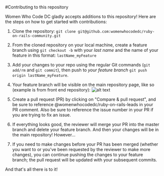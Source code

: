 #Contributing to this repository

Women Who Code DC gladly accepts additions to this repository! Here are the steps on how to get started with contributions:

1. Clone the repository: `git clone git@github.com:womenwhocodedc/ruby-on-rails-community.git`

2. From the cloned repository on your local machine, create a feature branch using `git checkout -b` with your *last name* and the name of your feature in this format: `lastName_myFeature`

3. Add your changes to your repo using the regular Git commands (`git add/rm` and `git commit`), then push to *your feature branch* `git push origin lastName_myFeature`.

4. Your feature branch will be visible on the main repository page, like so (example is from front end repository):
![alt text](https://github.com/womenwhocodedc/front-end-community/raw/master/assets/wwcpr.png "pull request view")

5. Create a pull request (PR) by clicking on "Compare & pull request", and be sure to reference @womenwhocodedc/ruby-on-rails-leads in your PR comment. Also be sure to reference the issue number in your PR if you are trying to fix an issue.

6. If everything looks good, the reviewer will merge your PR into the master branch and delete your feature branch. And then your changes will be in the main repository! However...

7. If you need to make changes before your PR has been merged (whether you want to or you've been requested by the reviewer to make more changes), you can continue pushing the changes to your feature branch; the pull request will be updated with your subsequent commits.

And that's all there is to it!